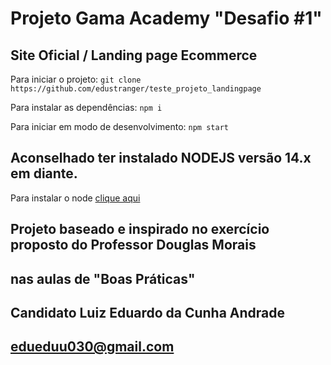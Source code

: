 # Projeto Gama Academy "Desafio #1"
## Site Oficial / Landing page Ecommerce

Para iniciar o projeto:
`git clone https://github.com/edustranger/teste_projeto_landingpage`

Para instalar as dependências:
`npm i`

Para iniciar em modo de desenvolvimento:
`npm start`

## Aconselhado ter instalado NODEJS versão 14.x em diante.

Para instalar o node [clique aqui](https://nodejs.org/en/)

## Projeto baseado e inspirado no exercício proposto do Professor Douglas Morais
## nas aulas de "Boas Práticas"

## Candidato Luiz Eduardo da Cunha Andrade
## edueduu030@gmail.com
